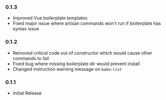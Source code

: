 ### 0.1.3

* Improved Vue boilerplate templates
* Fixed major issue where artisan commands won't run if boilerplate has syntax issue

### 0.1.2

* Removed critical code out of constructor which would cause other commands to fail
* Fixed bug where missing boilerplate dir would prevent install
* Changed instruction warning message on `bake:list`

### 0.1.1

* Initial Release
